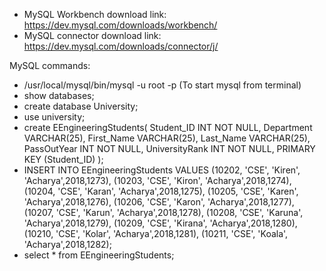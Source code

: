 - MySQL Workbench download link: https://dev.mysql.com/downloads/workbench/
- MySQL connector download link: https://dev.mysql.com/downloads/connector/j/

MySQL commands:

- /usr/local/mysql/bin/mysql -u root -p (To start mysql from terminal)
- show databases;
- create database University;
- use university;
- create EEngineeringStudents(
  Student_ID INT NOT NULL,
  Department VARCHAR(25),
  First_Name VARCHAR(25),
  Last_Name VARCHAR(25),
  PassOutYear INT NOT NULL,
  UniversityRank INT NOT NULL,
  PRIMARY KEY (Student_ID)
  );
- INSERT INTO EEngineeringStudents VALUES
  (10202, 'CSE', 'Kiren', 'Acharya',2018,1273),
  (10203, 'CSE', 'Kiron', 'Acharya',2018,1274),
  (10204, 'CSE', 'Karan', 'Acharya',2018,1275),
  (10205, 'CSE', 'Karen', 'Acharya',2018,1276),
  (10206, 'CSE', 'Karon', 'Acharya',2018,1277),
  (10207, 'CSE', 'Karun', 'Acharya',2018,1278),
  (10208, 'CSE', 'Karuna', 'Acharya',2018,1279),
  (10209, 'CSE', 'Kirana', 'Acharya',2018,1280),
  (10210, 'CSE', 'Kolar', 'Acharya',2018,1281),
  (10211, 'CSE', 'Koala', 'Acharya',2018,1282);
- select \* from EEngineeringStudents;
